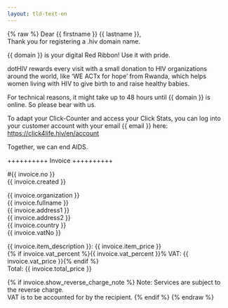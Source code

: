 ```yaml
---
layout: tld-text-en
---
```


{% raw %}
Dear {{ firstname }} {{ lastname }},  
Thank you for registering a .hiv domain name.

{{ domain }} is your digital Red Ribbon! Use it with pride.

dotHIV rewards every visit with a small donation to HIV organizations around the world, like ‘WE ACTx for hope’ from Rwanda, which helps women living with HIV to give birth to and raise healthy babies.

For technical reasons, it might take up to 48 hours until {{ domain }} is online. So please bear with us.

To adapt your Click-Counter and access your Click Stats, you can log into your customer account with your email {{ email }} here: https://click4life.hiv/en/account

Together, we can end AIDS.

++++++++++ Invoice ++++++++++

\#{{ invoice.no }}  
{{ invoice.created }}

{{ invoice.organization }}  
{{ invoice.fullname }}  
{{ invoice.address1 }}  
{{ invoice.address2 }}  
{{ invoice.country }}  
{{ invoice.vatNo }}

{{ invoice.item_description }}: {{ invoice.item_price }}  
{% if invoice.vat_percent %}{{ invoice.vat_percent }}% VAT: {{ invoice.vat_price }}{% endif %}    
Total: {{ invoice.total_price }}

{% if invoice.show_reverse_charge_note %}
Note: Services are subject to the reverse charge.  
VAT is to be accounted for by the recipient.
{% endif %}
{% endraw %}
